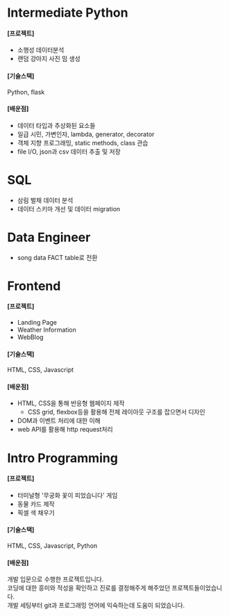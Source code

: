 # Intermediate Python

#### [프로젝트]

- 소행성 데이터분석
- 랜덤 강아지 사진 밈 생성

#### [기술스택]

Python, flask

#### [배운점]

- 데이터 타입과 추상화된 요소들
- 일급 시민, 가변인자, lambda, generator, decorator
- 객체 지향 프로그래밍, static methods, class 관습
- file I/O, json과 csv 데이터 추출 및 저장

# SQL

- 삼림 벌채 데이터 분석
- 데이터 스키마 개선 및 데이터 migration

# Data Engineer

- song data FACT table로 전환

# Frontend

#### [프로젝트]

- Landing Page
- Weather Information
- WebBlog

#### [기술스택]

HTML, CSS, Javascript

#### [배운점]

- HTML, CSS을 통해 반응형 웹페이지 제작
  - CSS grid, flexbox등을 활용해 전체 레이아웃 구조를 잡으면서 디자인
- DOM과 이벤트 처리에 대한 이해
- web API를 활용해 http request처리

# Intro Programming

#### [프로젝트]

- 터미널형 '무궁화 꽃이 피었습니다' 게임
- 동물 카드 제작
- 픽셀 색 채우기

#### [기술스택]

HTML, CSS, Javascript, Python

#### [배운점]

개발 입문으로 수행한 프로젝트입니다. <br/>
코딩에 대한 흥미와 적성을 확인하고 진로를 결정해주게 해주었던 프로젝트들이었습니다.<br/>
개발 세팅부터 git과 프로그래밍 언어에 익숙하는데 도움이 되었습니다.
